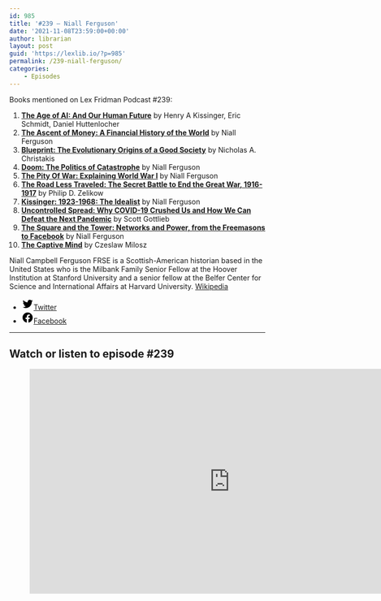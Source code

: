 ```yaml
---
id: 985
title: '#239 – Niall Ferguson'
date: '2021-11-08T23:59:00+00:00'
author: librarian
layout: post
guid: 'https://lexlib.io/?p=985'
permalink: /239-niall-ferguson/
categories:
    - Episodes
---
```


Books mentioned on Lex Fridman Podcast #239:

1. <b><a href="https://amzn.to/3ZEDK1S" target="_blank" rel="sponsored noopener noreferrer">The Age of AI: And Our Human Future</a></b> by Henry A Kissinger, Eric Schmidt, Daniel Huttenlocher
2. <b><a href="https://amzn.to/3ZAONsF" target="_blank" rel="sponsored noopener noreferrer">The Ascent of Money: A Financial History of the World</a></b> by Niall Ferguson
3. <b><a href="https://amzn.to/3ZCag4q" target="_blank" rel="sponsored noopener noreferrer">Blueprint: The Evolutionary Origins of a Good Society</a></b> by Nicholas A. Christakis
4. <b><a href="https://amzn.to/3IQ0W7l" target="_blank" rel="sponsored noopener noreferrer">Doom: The Politics of Catastrophe</a></b> by Niall Ferguson
5. <b><a href="https://amzn.to/3knJmgs" target="_blank" rel="sponsored noopener noreferrer">The Pity Of War: Explaining World War I</a></b> by Niall Ferguson
6. <b><a href="https://amzn.to/3QFca0i" target="_blank" rel="sponsored noopener noreferrer">The Road Less Traveled: The Secret Battle to End the Great War, 1916-1917</a></b> by Philip D. Zelikow
7. <b><a href="https://amzn.to/3QL9RIZ" target="_blank" rel="sponsored noopener noreferrer">Kissinger: 1923-1968: The Idealist</a></b> by Niall Ferguson
8. <b><a href="https://amzn.to/3Hol3It" target="_blank" rel="sponsored noopener noreferrer">Uncontrolled Spread: Why COVID-19 Crushed Us and How We Can Defeat the Next Pandemic</a></b> by Scott Gottlieb
9. <b><a href="https://amzn.to/3kyAcxX" target="_blank" rel="sponsored noopener noreferrer">The Square and the Tower: Networks and Power, from the Freemasons to Facebook</a></b> by Niall Ferguson
10. <b><a href="https://amzn.to/3kyrC29" target="_blank" rel="sponsored noopener noreferrer">The Captive Mind</a></b> by Czeslaw Milosz

<!--more-->

Niall Campbell Ferguson FRSE is a Scottish-American historian based in the United States who is the Milbank Family Senior Fellow at the Hoover Institution at Stanford University and a senior fellow at the Belfer Center for Science and International Affairs at Harvard University. [Wikipedia](https://en.wikipedia.org/wiki/Niall_Ferguson)

- [<svg aria-hidden="true" focusable="false" height="24" version="1.1" viewbox="0 0 24 24" width="24" xmlns="http://www.w3.org/2000/svg"><path d="M22.23,5.924c-0.736,0.326-1.527,0.547-2.357,0.646c0.847-0.508,1.498-1.312,1.804-2.27 c-0.793,0.47-1.671,0.812-2.606,0.996C18.324,4.498,17.257,4,16.077,4c-2.266,0-4.103,1.837-4.103,4.103 c0,0.322,0.036,0.635,0.106,0.935C8.67,8.867,5.647,7.234,3.623,4.751C3.27,5.357,3.067,6.062,3.067,6.814 c0,1.424,0.724,2.679,1.825,3.415c-0.673-0.021-1.305-0.206-1.859-0.513c0,0.017,0,0.034,0,0.052c0,1.988,1.414,3.647,3.292,4.023 c-0.344,0.094-0.707,0.144-1.081,0.144c-0.264,0-0.521-0.026-0.772-0.074c0.522,1.63,2.038,2.816,3.833,2.85 c-1.404,1.1-3.174,1.756-5.096,1.756c-0.331,0-0.658-0.019-0.979-0.057c1.816,1.164,3.973,1.843,6.29,1.843 c7.547,0,11.675-6.252,11.675-11.675c0-0.178-0.004-0.355-0.012-0.531C20.985,7.47,21.68,6.747,22.23,5.924z"></path></svg><span class="wp-block-social-link-label screen-reader-text">Twitter</span>](https://twitter.com/nfergus)
- [<svg aria-hidden="true" focusable="false" height="24" version="1.1" viewbox="0 0 24 24" width="24" xmlns="http://www.w3.org/2000/svg"><path d="M12 2C6.5 2 2 6.5 2 12c0 5 3.7 9.1 8.4 9.9v-7H7.9V12h2.5V9.8c0-2.5 1.5-3.9 3.8-3.9 1.1 0 2.2.2 2.2.2v2.5h-1.3c-1.2 0-1.6.8-1.6 1.6V12h2.8l-.4 2.9h-2.3v7C18.3 21.1 22 17 22 12c0-5.5-4.5-10-10-10z"></path></svg><span class="wp-block-social-link-label screen-reader-text">Facebook</span>](https://www.facebook.com/NiallCFerguson/)

- - - - - -

## Watch or listen to episode #239

<figure class="wp-block-embed is-type-video is-provider-youtube wp-block-embed-youtube wp-embed-aspect-16-9 wp-has-aspect-ratio"><div class="wp-block-embed__wrapper"><iframe allow="accelerometer; autoplay; clipboard-write; encrypted-media; gyroscope; picture-in-picture; web-share" allowfullscreen="" frameborder="0" height="443" loading="lazy" src="https://www.youtube.com/embed/xF6x1ftN-H4?feature=oembed" title="Niall Ferguson: History of Money, Power, War, and Truth | Lex Fridman Podcast #239" width="788"></iframe></div></figure>